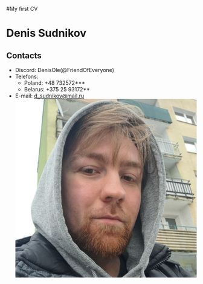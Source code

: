 #My first CV
# Denis Sudnikov 
## Contacts 
* Discord: DenisOle(@FriendOfEveryone)
* Telefons:
    * Poland: +48 732572***
    * Belarus: +375 25 93172**
* E-mail: d_sudnikov@mail.ru
\
![I am here](I.jpg "Hello")